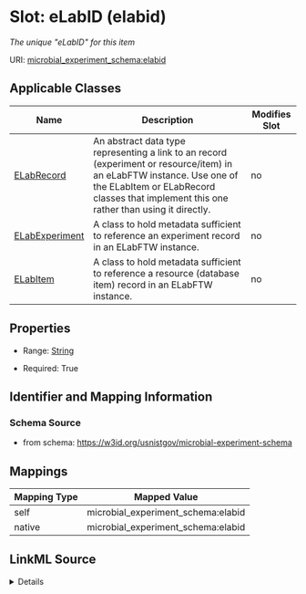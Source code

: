 

# Slot: eLabID (elabid)




_The unique "eLabID" for this item_







URI: [microbial_experiment_schema:elabid](https://w3id.org/usnistgov/microbial-experiment-schema/elabid)



<!-- no inheritance hierarchy -->





## Applicable Classes

| Name | Description | Modifies Slot |
| --- | --- | --- |
| [ELabRecord](ELabRecord.md) | An abstract data type representing a link to an record (experiment or resource/item) in an eLabFTW instance. Use one of the ELabItem or ELabRecord classes that implement this one rather than using it directly. |  no  |
| [ELabExperiment](ELabExperiment.md) | A class to hold metadata sufficient to reference an experiment record in an ELabFTW instance. |  no  |
| [ELabItem](ELabItem.md) | A class to hold metadata sufficient to reference a resource (database item) record in an ELabFTW instance. |  no  |







## Properties

* Range: [String](String.md)

* Required: True





## Identifier and Mapping Information







### Schema Source


* from schema: https://w3id.org/usnistgov/microbial-experiment-schema




## Mappings

| Mapping Type | Mapped Value |
| ---  | ---  |
| self | microbial_experiment_schema:elabid |
| native | microbial_experiment_schema:elabid |




## LinkML Source

<details>
```yaml
name: elabid
description: The unique "eLabID" for this item
title: eLabID
from_schema: https://w3id.org/usnistgov/microbial-experiment-schema
rank: 1000
alias: elabid
owner: ELabRecord
domain_of:
- ELabRecord
range: string
required: true

```
</details>